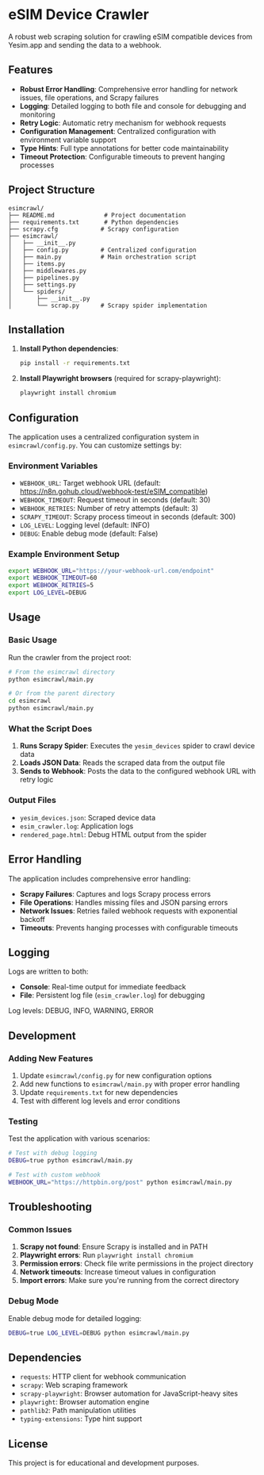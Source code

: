 # eSIM Device Crawler

A robust web scraping solution for crawling eSIM compatible devices from Yesim.app and sending the data to a webhook.

## Features

- **Robust Error Handling**: Comprehensive error handling for network issues, file operations, and Scrapy failures
- **Logging**: Detailed logging to both file and console for debugging and monitoring
- **Retry Logic**: Automatic retry mechanism for webhook requests
- **Configuration Management**: Centralized configuration with environment variable support
- **Type Hints**: Full type annotations for better code maintainability
- **Timeout Protection**: Configurable timeouts to prevent hanging processes

## Project Structure

```
esimcrawl/
├── README.md              # Project documentation
├── requirements.txt       # Python dependencies
├── scrapy.cfg            # Scrapy configuration
├── esimcrawl/
│   ├── __init__.py
│   ├── config.py         # Centralized configuration
│   ├── main.py           # Main orchestration script
│   ├── items.py
│   ├── middlewares.py
│   ├── pipelines.py
│   ├── settings.py
│   └── spiders/
│       ├── __init__.py
│       └── scrap.py      # Scrapy spider implementation
```

## Installation

1. **Install Python dependencies**:
   ```bash
   pip install -r requirements.txt
   ```

2. **Install Playwright browsers** (required for scrapy-playwright):
   ```bash
   playwright install chromium
   ```

## Configuration

The application uses a centralized configuration system in `esimcrawl/config.py`. You can customize settings by:

### Environment Variables

- `WEBHOOK_URL`: Target webhook URL (default: https://n8n.gohub.cloud/webhook-test/eSIM_compatible)
- `WEBHOOK_TIMEOUT`: Request timeout in seconds (default: 30)
- `WEBHOOK_RETRIES`: Number of retry attempts (default: 3)
- `SCRAPY_TIMEOUT`: Scrapy process timeout in seconds (default: 300)
- `LOG_LEVEL`: Logging level (default: INFO)
- `DEBUG`: Enable debug mode (default: False)

### Example Environment Setup

```bash
export WEBHOOK_URL="https://your-webhook-url.com/endpoint"
export WEBHOOK_TIMEOUT=60
export WEBHOOK_RETRIES=5
export LOG_LEVEL=DEBUG
```

## Usage

### Basic Usage

Run the crawler from the project root:

```bash
# From the esimcrawl directory
python esimcrawl/main.py

# Or from the parent directory
cd esimcrawl
python esimcrawl/main.py
```

### What the Script Does

1. **Runs Scrapy Spider**: Executes the `yesim_devices` spider to crawl device data
2. **Loads JSON Data**: Reads the scraped data from the output file
3. **Sends to Webhook**: Posts the data to the configured webhook URL with retry logic

### Output Files

- `yesim_devices.json`: Scraped device data
- `esim_crawler.log`: Application logs
- `rendered_page.html`: Debug HTML output from the spider

## Error Handling

The application includes comprehensive error handling:

- **Scrapy Failures**: Captures and logs Scrapy process errors
- **File Operations**: Handles missing files and JSON parsing errors
- **Network Issues**: Retries failed webhook requests with exponential backoff
- **Timeouts**: Prevents hanging processes with configurable timeouts

## Logging

Logs are written to both:
- **Console**: Real-time output for immediate feedback
- **File**: Persistent log file (`esim_crawler.log`) for debugging

Log levels: DEBUG, INFO, WARNING, ERROR

## Development

### Adding New Features

1. Update `esimcrawl/config.py` for new configuration options
2. Add new functions to `esimcrawl/main.py` with proper error handling
3. Update `requirements.txt` for new dependencies
4. Test with different log levels and error conditions

### Testing

Test the application with various scenarios:

```bash
# Test with debug logging
DEBUG=true python esimcrawl/main.py

# Test with custom webhook
WEBHOOK_URL="https://httpbin.org/post" python esimcrawl/main.py
```

## Troubleshooting

### Common Issues

1. **Scrapy not found**: Ensure Scrapy is installed and in PATH
2. **Playwright errors**: Run `playwright install chromium`
3. **Permission errors**: Check file write permissions in the project directory
4. **Network timeouts**: Increase timeout values in configuration
5. **Import errors**: Make sure you're running from the correct directory

### Debug Mode

Enable debug mode for detailed logging:

```bash
DEBUG=true LOG_LEVEL=DEBUG python esimcrawl/main.py
```

## Dependencies

- `requests`: HTTP client for webhook communication
- `scrapy`: Web scraping framework
- `scrapy-playwright`: Browser automation for JavaScript-heavy sites
- `playwright`: Browser automation engine
- `pathlib2`: Path manipulation utilities
- `typing-extensions`: Type hint support

## License

This project is for educational and development purposes.
